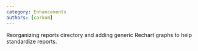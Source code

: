 ```yaml
---
category: Enhancements
authors: [carkom]
---
```

Reorganizing reports directory and adding generic Rechart graphs to help standardize reports.
